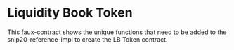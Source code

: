 # Liquidity Book Token

This faux-contract shows the unique functions that need to be added to the snip20-reference-impl to create the LB Token contract.
